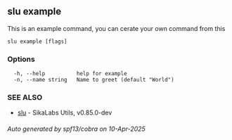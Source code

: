 ## slu example

This is an example command, you can cerate your own command from this

```
slu example [flags]
```

### Options

```
  -h, --help          help for example
  -n, --name string   Name to greet (default "World")
```

### SEE ALSO

* [slu](slu.md)	 - SikaLabs Utils, v0.85.0-dev

###### Auto generated by spf13/cobra on 10-Apr-2025
